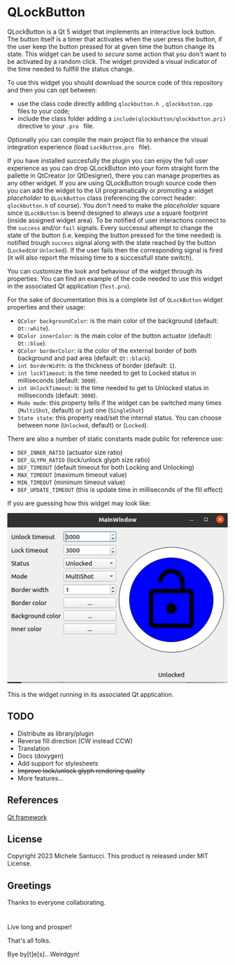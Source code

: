 # QLockButton
QLockButton is a Qt 5 widget that implements an interactive lock button. The button itself is a timer that activates when the user press the button, if the user keep the button pressed for at given time the button change its state. This widget can be used to _secure_ some action that you don't want to be activated by a random click. The widget provided a visual indicator of the time needed to fullfill the status change.

To use this widget you should download the source code of this repository and then you can opt between:
- use the class code directly adding  ```qlockbutton.h ```,  ```qlockbutton.cpp ``` files to your code;
- include the class folder adding a  ```include(qlockbutton/qlockbutton.pri) ``` directive to your  ```.pro ``` file.

Optionally you can compile the main project file to enhance the visual integration experience (load  ```LockButton.pro ``` file).

If you have installed succesfully the plugin you can enjoy the full user experience as you can drop QLockButton into your form straight form the pallette in QtCreator (or QtDesigner), there you can manage properties as any other widget.
If you are using QLockButton trough source code then you can add the widget to the UI programatically or *promoting* a widget _placeholder_ to ```QLockButton``` class (referencing the correct header: ```qlockbutton.h``` of course).
You don't need to make the _placeholder_ square since ```QLockButton``` is beend designed to always _use_ a square footprint (inside assigned widget area).
To be notified of user interactions connect to the ```success``` and/or ```fail``` signals.
Every successul attempt to change the state of the button (i.e. keeping the button pressed for the time needed) is notified trough ```success``` signal along with the state reached by the button (```Locked```cor ```Unlocked```). If the user fails then the corresponding signal is fired (it will also report the missing time to a successfull state switch).

You can customize the look and behaviour of the widget through its properties.
You can find an example of the code needed to use this widget in the associated Qt application (```Test.pro```).

For the sake of documentation this is a complete list of ```QLockButton``` widget properties and their usage:

- ```QColor backgroundColor```: is the main color of the background (default: ```Qt::white```).
- ```QColor innerColor```: is the main color of the button actuator (default: ```Qt::blue```).
- ```QColor borderColor```: is the color of the external border of both background and pad area (default: ```Qt::black```).
- ```int borderWidth```: is the thickness of border (default: ```1```).
- ```int lockTimeout```: is the time needed to get to Locked status in milliseconds (default: ```3000```).
- ```int UnlockTimeout```: is the time needed to get to Unlocked status in milliseconds (default: ```3000```).
- ```Mode mode```: this property tells if the widget can be switched many times (```MultiShot```, default) or just one (```SingleShot```)
- ```State state```: this property read/set the internal status. You can choose between none (```Unlocked```, default) or (```Locked```).

There are also a number of static constants made public for reference use:
- ```DEF_INNER_RATIO```  (actuator size ratio)
- ```DEF_GLYPH_RATIO```  (lock/unlock glyph size ratio)
- ```DEF_TIMEOUT```  (default timeout for both Locking and Unlocking)
- ```MAX_TIMEOUT``` (maximum timeout value)
- ```MIN_TIMEOUT``` (minimum timeout value)
- ```DEF_UPDATE_TIMEOUT``` (this is update time in milliseconds of the fill effect)

If you are guessing how this widget may look like:

![QLockButton in all its beauty](images/screenshot1.png?raw=true "QLockButton in all its beauty")

This is the widget running in its associated Qt application.

## TODO
- Distribute as library/plugin
- Reverse fill direction (CW instead CCW)
- Translation
- Docs (doxygen)
- Add support for stylesheets
- ~~Improve lock/unlock glyph rendering quality~~
- More features...

## References
[Qt framework](http://qt.io)

## License
Copyright 2023 Michele Santucci.
This product is released under MIT License.

## Greetings
Thanks to everyone collaborating.
#

Live long and prosper!

That's all folks.

Bye by[t]e[s]...Weirdgyn!
